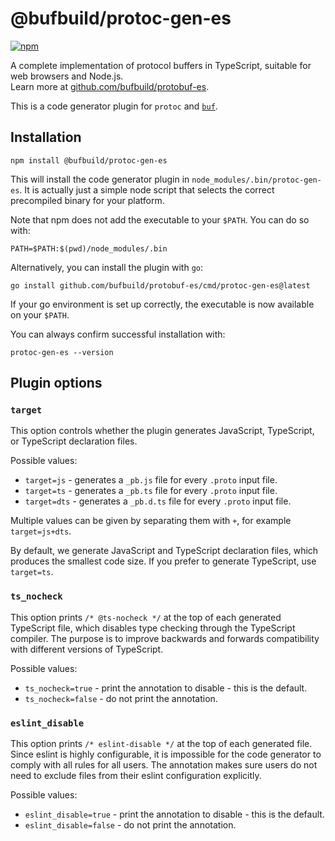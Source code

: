 # @bufbuild/protoc-gen-es

[![npm](https://img.shields.io/npm/v/@bufbuild/protoc-gen-es?style=flat-square)](https://www.npmjs.com/package/@bufbuild/protoc-gen-es)

A complete implementation of protocol buffers in TypeScript, 
suitable for web browsers and Node.js.  
Learn more at [github.com/bufbuild/protobuf-es](https://github.com/bufbuild/protobuf-es).

This is a code generator plugin for `protoc` and [`buf`](https://github.com/bufbuild/buf).


## Installation

```shell
npm install @bufbuild/protoc-gen-es
```

This will install the code generator plugin in `node_modules/.bin/protoc-gen-es`. It is
actually just a simple node script that selects the correct precompiled binary for your
platform.

Note that npm does not add the executable to your `$PATH`. You can do so with:

```shell
PATH=$PATH:$(pwd)/node_modules/.bin
```


Alternatively, you can install the plugin with ``go``:

```shell
go install github.com/bufbuild/protobuf-es/cmd/protoc-gen-es@latest
```

If your go environment is set up correctly, the executable is now available on 
your `$PATH`.

You can always confirm successful installation with:
```shell
protoc-gen-es --version
```



## Plugin options

### `target`

This option controls whether the plugin generates JavaScript, TypeScript, 
or TypeScript declaration files.

Possible values:
- `target=js` - generates a `_pb.js` file for every `.proto` input file.
- `target=ts` - generates a `_pb.ts` file for every `.proto` input file.
- `target=dts` - generates a `_pb.d.ts` file for every `.proto` input file.

Multiple values can be given by separating them with `+`, for example
`target=js+dts`.

By default, we generate JavaScript and TypeScript declaration files, which
produces the smallest code size. If you prefer to generate TypeScript, use
`target=ts`.


### `ts_nocheck`

This option prints `/* @ts-nocheck */` at the top of each generated TypeScript
file, which disables type checking through the TypeScript compiler. The 
purpose is to improve backwards and forwards compatibility with different 
versions of TypeScript.

Possible values:
- `ts_nocheck=true` - print the annotation to disable - this is the default.
- `ts_nocheck=false` - do not print the annotation.


### `eslint_disable`

This option prints `/* eslint-disable */` at the top of each generated file.
Since eslint is highly configurable, it is impossible for the code generator
to comply with all rules for all users. The annotation makes sure users do not 
need to exclude files from their eslint configuration explicitly.

Possible values:
- `eslint_disable=true` - print the annotation to disable - this is the default.
- `eslint_disable=false` - do not print the annotation.
